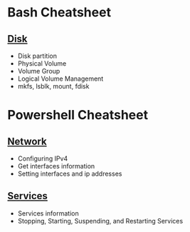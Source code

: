# Bash Cheatsheet

## [Disk](https://github.com/percyfoxley/ps-cheatsheet/blob/main/Disk.md)
  - Disk partition
  - Physical Volume
  - Volume Group
  - Logical Volume Management
  - mkfs, lsblk, mount, fdisk

# Powershell Cheatsheet

## [Network](https://github.com/percyfoxley/ps-cheatsheet/blob/main/Network.md)
  - Configuring IPv4
  - Get interfaces information
  - Setting interfaces and ip addresses

## [Services](https://github.com/percyfoxley/ps-cheatsheet/blob/main/Services.md)
  - Services information
  - Stopping, Starting, Suspending, and Restarting Services
